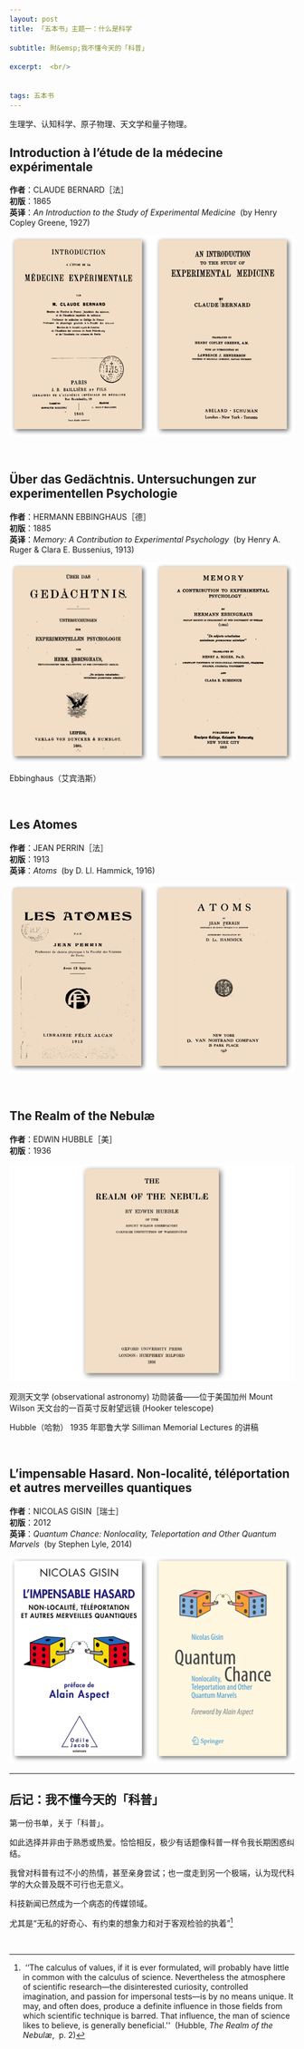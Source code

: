 ```yaml
---
layout: post
title: 「五本书」主题一：什么是科学

subtitle: 附&emsp;我不懂今天的「科普」

excerpt:  <br/>


tags: 五本书
---
```




生理学、认知科学、原子物理、天文学和量子物理。

## Introduction à l’étude de la médecine expérimentale

**作者**：CLAUDE BERNARD［法］<br/>
**初版**：1865 <br/>
**英译**：_An Introduction to the Study of Experimental Medicine_ &nbsp;(by Henry Copley Greene, 1927)

![Bernard](/assets/img/book/bernard2.png)

<br/>


## Über das Gedächtnis. Untersuchungen zur experimentellen Psychologie

**作者**：HERMANN EBBINGHAUS［德］<br/>
**初版**：1885 <br/>
**英译**：_Memory: A Contribution to Experimental Psychology_ &nbsp;(by Henry A. Ruger & Clara E. Bussenius, 1913)

![Ebbinghaus](/assets/img/book/ebbinghaus.png)

Ebbinghaus（艾宾浩斯）

<br/>


## Les Atomes

**作者**：JEAN PERRIN［法］<br/>
**初版**：1913 <br/>
**英译**：_Atoms_ &nbsp;(by D. Ll. Hammick, 1916)

![Perrin](/assets/img/book/perrin3.png)

<br/>


## The Realm of the Nebulæ

**作者**：EDWIN HUBBLE［美］<br/>
**初版**：1936 <br/>

![Hubble](/assets/img/book/hubble.png)

观测天文学 (observational astronomy) 功勋装备——位于美国加州 Mount Wilson 天文台的一百英寸反射望远镜 (Hooker telescope)

Hubble（哈勃） 1935 年耶鲁大学 Silliman Memorial Lectures 的讲稿

<br/>



## L’impensable Hasard. Non-localité, téléportation et autres merveilles quantiques

**作者**：NICOLAS GISIN［瑞士］<br/>
**初版**：2012 <br/>
**英译**：_Quantum Chance: Nonlocality, Teleportation and Other Quantum Marvels_ &nbsp;(by Stephen Lyle, 2014)

![Gisin](/assets/img/book/gisin.png)

----

## 后记：我不懂今天的「科普」

第一份书单，关于「科普」。

如此选择并非由于熟悉或热爱。恰恰相反，极少有话题像科普一样令我长期困惑纠结。

我曾对科普有过不小的热情，甚至亲身尝试；也一度走到另一个极端，认为现代科学的大众普及既不可行也无意义。

科技新闻已然成为一个病态的传媒领域。

尤其是“无私的好奇心、有约束的想象力和对于客观检验的执着”[^hubble]

[^hubble]: 	&nbsp;&lsquo;&lsquo;The calculus of values, if it is ever formulated, will probably have little in common with the calculus of science. Nevertheless the atmosphere of scientific research—the disinterested curiosity, controlled imagination, and passion for impersonal tests—is by no means unique. It may, and often does, produce a definite influence in those fields from which scientific technique is barred. That influence, the man of science likes to believe, is generally beneficial.'' &nbsp;(Hubble, _The Realm of the Nebulæ_, &nbsp;p. 2)


<br />
